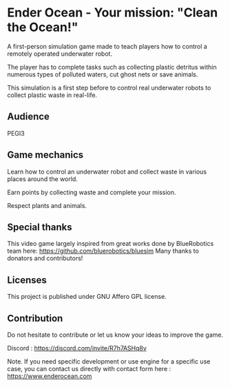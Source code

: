 # Ender Ocean - Your mission: "Clean the Ocean!"

A first-person simulation game made to teach players how to control a remotely operated underwater robot. 

The player has to complete tasks such as collecting plastic detritus within numerous types of polluted waters, cut ghost nets or save animals. 

This simulation is a first step before to control real underwater robots to collect plastic waste in real-life.


## Audience

PEGI3


## Game mechanics

Learn how to control an underwater robot and collect waste in various places around the world.

Earn points by collecting waste and complete your mission. 

Respect plants and animals.


## Special thanks

This video game largely inspired from great works done by BlueRobotics team here: https://github.com/bluerobotics/bluesim 
Many thanks to donators and contributors!


## Licenses

This project is published under GNU Affero GPL license.


## Contribution

Do not hesitate to contribute or let us know your ideas to improve the game. 

Discord : https://discord.com/invite/R7h7ASHq8v

Note. If you need specific development or use engine for a specific use case, you can contact us directly with contact form here : https://www.enderocean.com



